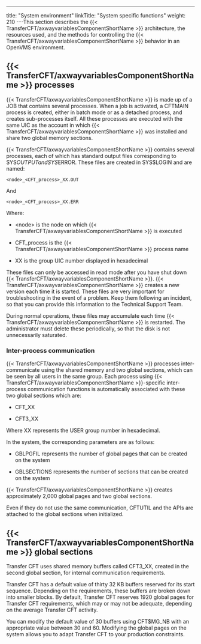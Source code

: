 ---
title: "System environment"
linkTitle: "System specific functions"
weight: 210
---This section describes the {{< TransferCFT/axwayvariablesComponentShortName  >}} architecture, the resources used, and the methods for controlling the {{< TransferCFT/axwayvariablesComponentShortName  >}} behavior in an OpenVMS environment.

## {{< TransferCFT/axwayvariablesComponentShortName  >}} processes

{{< TransferCFT/axwayvariablesComponentShortName  >}} is made up of a JOB that contains several processes. When a job is activated, a CFTMAIN process is created, either in batch mode or as a detached process, and creates sub-processes itself. All these processes are executed with the same UIC as the account in which {{< TransferCFT/axwayvariablesComponentShortName  >}} was installed and share two global memory sections.

{{< TransferCFT/axwayvariablesComponentShortName  >}} contains several processes, each of which has standard output files corresponding to SYS$OUTPUT and SYS$ERROR. These files are created in SYS$LOGIN and are named:

`<node>_<CFT_process>_XX.OUT `

And

`<node>_<CFT_process>_XX.ERR`

Where:

* &lt;node> is the node on which {{< TransferCFT/axwayvariablesComponentShortName >}} is executed

<!-- -->

* CFT_process is the {{< TransferCFT/axwayvariablesComponentShortName >}} process name

<!-- -->

* XX is the group UIC number displayed in hexadecimal

These files can only be accessed in read mode after you have shut down {{< TransferCFT/axwayvariablesComponentShortName  >}}. {{< TransferCFT/axwayvariablesComponentShortName  >}} creates a new version each time it is started. These files are very important for troubleshooting in the event of a problem. Keep them following an incident, so that you can provide this information to the Technical Support Team.

During normal operations, these files may accumulate each time {{< TransferCFT/axwayvariablesComponentShortName  >}} is restarted. The administrator must delete these periodically, so that the disk is not unnecessarily saturated.

### Inter-process communication

{{< TransferCFT/axwayvariablesComponentShortName  >}} processes inter-communicate using the shared memory and two global sections, which can be seen by all users in the same group. Each process using {{< TransferCFT/axwayvariablesComponentShortName  >}}-specific inter-process communication functions is automatically associated with these two global sections which are:

* CFT_XX

<!-- -->

* CFT3_XX

Where XX represents the USER group number in hexadecimal.

In the system, the corresponding parameters are as follows:

* GBLPGFIL represents the number of global pages that can be created on the system

<!-- -->

* GBLSECTIONS represents the number of sections that can be created on the system

{{< TransferCFT/axwayvariablesComponentShortName  >}} creates approximately 2,000 global pages and two global sections.

Even if they do not use the same communication, CFTUTIL and the APIs are attached to the global sections when initialized.

## {{< TransferCFT/axwayvariablesComponentShortName  >}} global sections

Transfer CFT uses shared memory buffers called CFT3_XX, created in the second global section, for internal communication requirements.

Transfer CFT has a default value of thirty 32 KB buffers reserved for its start sequence. Depending on the requirements, these buffers are broken down into smaller blocks. By default, Transfer CFT reserves 1920 global pages for Transfer CFT requirements, which may or may not be adequate, depending on the average Transfer CFT activity.

You can modify the default value of 30 buffers using CFT$MG_NB with an appropriate value between 30 and 60. Modifying the global pages on the system allows you to adapt Transfer CFT to your production constraints.
